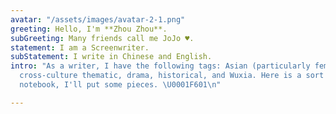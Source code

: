 ```yaml
---
avatar: "/assets/images/avatar-2-1.png"
greeting: Hello, I'm **Zhou Zhou**.
subGreeting: Many friends call me JoJo ♥️.
statement: I am a Screenwriter.
subStatement: I write in Chinese and English.
intro: "As a writer, I have the following tags: Asian (particularly female) narrative,
  cross-culture thematic, drama, historical, and Wuxia. Here is a sort of screenwriting
  notebook, I'll put some pieces. \U0001F601\n"

---
```

